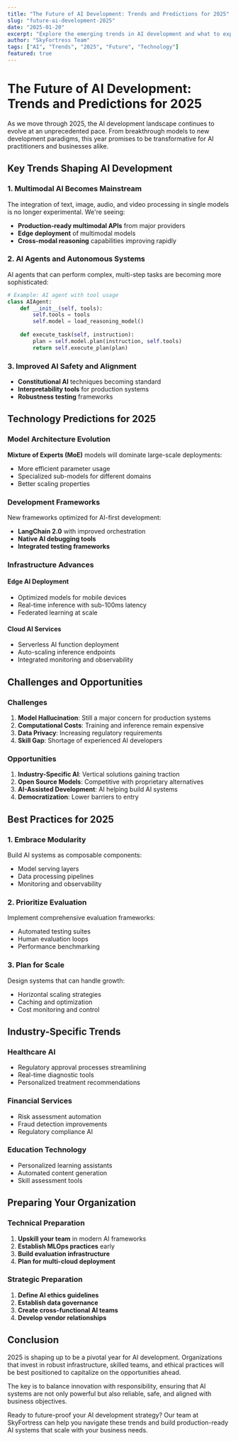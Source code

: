 ```yaml
---
title: "The Future of AI Development: Trends and Predictions for 2025"
slug: "future-ai-development-2025"
date: "2025-01-20"
excerpt: "Explore the emerging trends in AI development and what to expect in 2025, from new frameworks to deployment strategies."
author: "SkyFortress Team"
tags: ["AI", "Trends", "2025", "Future", "Technology"]
featured: true
---
```


# The Future of AI Development: Trends and Predictions for 2025

As we move through 2025, the AI development landscape continues to evolve at an unprecedented pace. From breakthrough models to new development paradigms, this year promises to be transformative for AI practitioners and businesses alike.

## Key Trends Shaping AI Development

### 1. Multimodal AI Becomes Mainstream

The integration of text, image, audio, and video processing in single models is no longer experimental. We're seeing:

- **Production-ready multimodal APIs** from major providers
- **Edge deployment** of multimodal models
- **Cross-modal reasoning** capabilities improving rapidly

### 2. AI Agents and Autonomous Systems

AI agents that can perform complex, multi-step tasks are becoming more sophisticated:

```python
# Example: AI agent with tool usage
class AIAgent:
    def __init__(self, tools):
        self.tools = tools
        self.model = load_reasoning_model()
    
    def execute_task(self, instruction):
        plan = self.model.plan(instruction, self.tools)
        return self.execute_plan(plan)
```

### 3. Improved AI Safety and Alignment

- **Constitutional AI** techniques becoming standard
- **Interpretability tools** for production systems
- **Robustness testing** frameworks

## Technology Predictions for 2025

### Model Architecture Evolution

**Mixture of Experts (MoE)** models will dominate large-scale deployments:
- More efficient parameter usage
- Specialized sub-models for different domains
- Better scaling properties

### Development Frameworks

New frameworks optimized for AI-first development:
- **LangChain 2.0** with improved orchestration
- **Native AI debugging tools**
- **Integrated testing frameworks**

### Infrastructure Advances

#### Edge AI Deployment
- Optimized models for mobile devices
- Real-time inference with sub-100ms latency
- Federated learning at scale

#### Cloud AI Services
- Serverless AI function deployment
- Auto-scaling inference endpoints
- Integrated monitoring and observability

## Challenges and Opportunities

### Challenges

1. **Model Hallucination**: Still a major concern for production systems
2. **Computational Costs**: Training and inference remain expensive
3. **Data Privacy**: Increasing regulatory requirements
4. **Skill Gap**: Shortage of experienced AI developers

### Opportunities

1. **Industry-Specific AI**: Vertical solutions gaining traction
2. **Open Source Models**: Competitive with proprietary alternatives
3. **AI-Assisted Development**: AI helping build AI systems
4. **Democratization**: Lower barriers to entry

## Best Practices for 2025

### 1. Embrace Modularity
Build AI systems as composable components:
- Model serving layers
- Data processing pipelines
- Monitoring and observability

### 2. Prioritize Evaluation
Implement comprehensive evaluation frameworks:
- Automated testing suites
- Human evaluation loops
- Performance benchmarking

### 3. Plan for Scale
Design systems that can handle growth:
- Horizontal scaling strategies
- Caching and optimization
- Cost monitoring and control

## Industry-Specific Trends

### Healthcare AI
- Regulatory approval processes streamlining
- Real-time diagnostic tools
- Personalized treatment recommendations

### Financial Services
- Risk assessment automation
- Fraud detection improvements
- Regulatory compliance AI

### Education Technology
- Personalized learning assistants
- Automated content generation
- Skill assessment tools

## Preparing Your Organization

### Technical Preparation
1. **Upskill your team** in modern AI frameworks
2. **Establish MLOps practices** early
3. **Build evaluation infrastructure**
4. **Plan for multi-cloud deployment**

### Strategic Preparation
1. **Define AI ethics guidelines**
2. **Establish data governance**
3. **Create cross-functional AI teams**
4. **Develop vendor relationships**

## Conclusion

2025 is shaping up to be a pivotal year for AI development. Organizations that invest in robust infrastructure, skilled teams, and ethical practices will be best positioned to capitalize on the opportunities ahead.

The key is to balance innovation with responsibility, ensuring that AI systems are not only powerful but also reliable, safe, and aligned with business objectives.

Ready to future-proof your AI development strategy? Our team at SkyFortress can help you navigate these trends and build production-ready AI systems that scale with your business needs.
